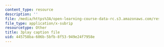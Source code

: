 ```yaml
---
content_type: resource
description: ''
file: /media/https%3A/open-learning-course-data-rc.s3.amazonaws.com/res-18-010-a-2020-vision-of-linear-algebra-spring-2020/445758ba606b5bfb8f53949e24f7958e_j8hEnyOiwhw.vtt
file_type: application/x-subrip
resourcetype: Other
title: 3play caption file
uid: 445758ba-606b-5bfb-8f53-949e24f7958e
---
```

